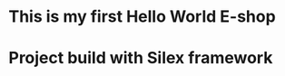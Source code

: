 This is my first Hello World E-shop
===================================

# Project build with Silex framework